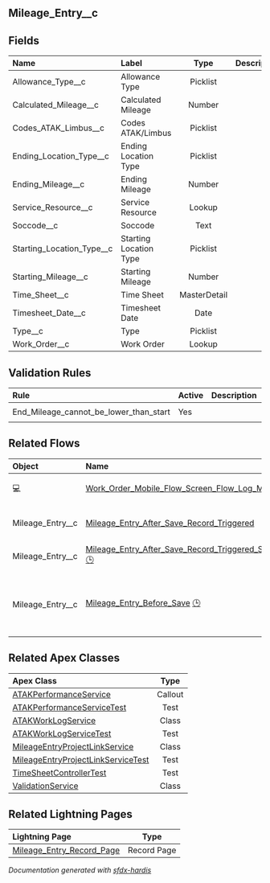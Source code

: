## Mileage_Entry__c

<!-- Object description -->

## Fields

| Name      | Label | Type | Description |
| :-------- | :---- | :--: | :---------- | 
| Allowance_Type__c | Allowance Type | Picklist | <!-- --> |
| Calculated_Mileage__c | Calculated Mileage | Number | <!-- --> |
| Codes_ATAK_Limbus__c | Codes ATAK/Limbus | Picklist | <!-- --> |
| Ending_Location_Type__c | Ending Location Type | Picklist | <!-- --> |
| Ending_Mileage__c | Ending Mileage | Number | <!-- --> |
| Service_Resource__c | Service Resource | Lookup | <!-- --> |
| Soccode__c | Soccode | Text | <!-- --> |
| Starting_Location_Type__c | Starting Location Type | Picklist | <!-- --> |
| Starting_Mileage__c | Starting Mileage | Number | <!-- --> |
| Time_Sheet__c | Time Sheet | MasterDetail | <!-- --> |
| Timesheet_Date__c | Timesheet Date | Date | <!-- --> |
| Type__c | Type | Picklist | <!-- --> |
| Work_Order__c | Work Order | Lookup | <!-- --> |

## Validation Rules

| Rule      | Active | Description | Formula |
| :-------- | :---- | :---------- | :------ |
| End_Mileage_cannot_be_lower_than_start | Yes |  | `Starting_Mileage__c > Ending_Mileage__c` |


## Related Flows

| Object | Name      | Type | Description |
| :----  | :-------- | :--: | :---------- | 
| 💻 | [Work_Order_Mobile_Flow_Screen_Flow_Log_Mileage](../flows/Work_Order_Mobile_Flow_Screen_Flow_Log_Mileage.md) [🕒](../flows/Work_Order_Mobile_Flow_Screen_Flow_Log_Mileage-history.md) |  Field Service Mobile | <!-- --> |
| Mileage_Entry__c | [Mileage_Entry_After_Save_Record_Triggered](../flows/Mileage_Entry_After_Save_Record_Triggered.md) |  Record Before Save | <!-- --> |
| Mileage_Entry__c | [Mileage_Entry_After_Save_Record_Triggered_Set_Work_As_Travel_Time_Work_Order](../flows/Mileage_Entry_After_Save_Record_Triggered_Set_Work_As_Travel_Time_Work_Order.md) [🕒](../flows/Mileage_Entry_After_Save_Record_Triggered_Set_Work_As_Travel_Time_Work_Order-history.md) |  Record After Save | <!-- --> |
| Mileage_Entry__c | [Mileage_Entry_Before_Save](../flows/Mileage_Entry_Before_Save.md) [🕒](../flows/Mileage_Entry_Before_Save-history.md) |  Record Before Save | This flow is to update and automatically fill in specific fields |


## Related Apex Classes

| Apex Class | Type |
| :----      | :--: | 
| [ATAKPerformanceService](../apex/ATAKPerformanceService.md) | Callout |
| [ATAKPerformanceServiceTest](../apex/ATAKPerformanceServiceTest.md) | Test |
| [ATAKWorkLogService](../apex/ATAKWorkLogService.md) | Class |
| [ATAKWorkLogServiceTest](../apex/ATAKWorkLogServiceTest.md) | Test |
| [MileageEntryProjectLinkService](../apex/MileageEntryProjectLinkService.md) | Class |
| [MileageEntryProjectLinkServiceTest](../apex/MileageEntryProjectLinkServiceTest.md) | Test |
| [TimeSheetControllerTest](../apex/TimeSheetControllerTest.md) | Test |
| [ValidationService](../apex/ValidationService.md) | Class |


## Related Lightning Pages

| Lightning Page | Type |
| :----      | :--: | 
| [Mileage_Entry_Record_Page](../pages/Mileage_Entry_Record_Page.md) |  Record Page |


_Documentation generated with [sfdx-hardis](https://sfdx-hardis.cloudity.com)_
